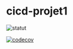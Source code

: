 # cicd-projet1

![statut](https://github.com/nbendev/cicd-projet1/actions/workflows/main.yml/badge.svg?event=push&branch=main)


[![codecov](https://codecov.io/github/nbendev/cicd-projet1/graph/badge.svg?token=7KTA8CK1K8)](https://codecov.io/github/nbendev/cicd-projet1)
